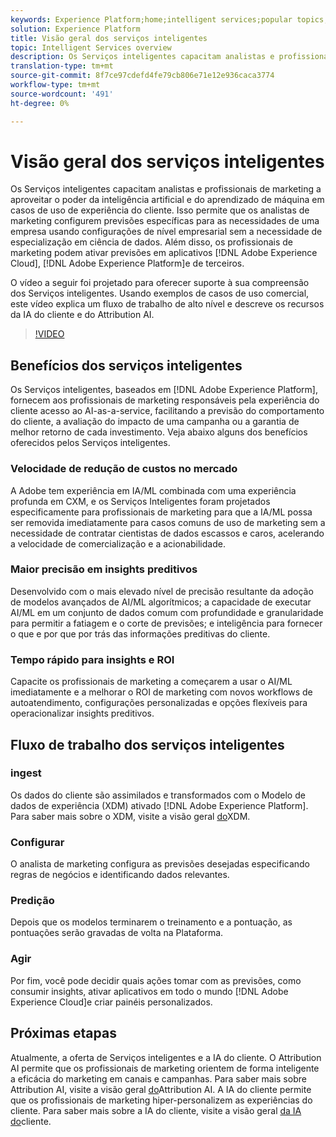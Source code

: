 ```yaml
---
keywords: Experience Platform;home;intelligent services;popular topics;intelligent service;Intelligent service
solution: Experience Platform
title: Visão geral dos serviços inteligentes
topic: Intelligent Services overview
description: Os Serviços inteligentes capacitam analistas e profissionais de marketing a aproveitar o poder da inteligência artificial e do aprendizado de máquina em casos de uso de experiência do cliente. Isso permite que os analistas de marketing configurem previsões específicas para as necessidades de uma empresa usando configurações de nível empresarial sem a necessidade de especialização em ciência de dados. Além disso, os profissionais de marketing podem ativar previsões em aplicativos Adobe Experience Cloud, Adobe Experience Platform e de terceiros.
translation-type: tm+mt
source-git-commit: 8f7ce97cdefd4fe79cb806e71e12e936caca3774
workflow-type: tm+mt
source-wordcount: '491'
ht-degree: 0%

---
```



# Visão geral dos serviços inteligentes

Os Serviços inteligentes capacitam analistas e profissionais de marketing a aproveitar o poder da inteligência artificial e do aprendizado de máquina em casos de uso de experiência do cliente. Isso permite que os analistas de marketing configurem previsões específicas para as necessidades de uma empresa usando configurações de nível empresarial sem a necessidade de especialização em ciência de dados. Além disso, os profissionais de marketing podem ativar previsões em aplicativos [!DNL Adobe Experience Cloud], [!DNL Adobe Experience Platform]e de terceiros.

O vídeo a seguir foi projetado para oferecer suporte à sua compreensão dos Serviços inteligentes. Usando exemplos de casos de uso comercial, este vídeo explica um fluxo de trabalho de alto nível e descreve os recursos da IA do cliente e do Attribution AI.

>[!VIDEO](https://video.tv.adobe.com/v/32654?learn=on&quality=12)

## Benefícios dos serviços inteligentes

Os Serviços inteligentes, baseados em [!DNL Adobe Experience Platform], fornecem aos profissionais de marketing responsáveis pela experiência do cliente acesso ao AI-as-a-service, facilitando a previsão do comportamento do cliente, a avaliação do impacto de uma campanha ou a garantia de melhor retorno de cada investimento. Veja abaixo alguns dos benefícios oferecidos pelos Serviços inteligentes.

### Velocidade de redução de custos no mercado

A Adobe tem experiência em IA/ML combinada com uma experiência profunda em CXM, e os Serviços Inteligentes foram projetados especificamente para profissionais de marketing para que a IA/ML possa ser removida imediatamente para casos comuns de uso de marketing sem a necessidade de contratar cientistas de dados escassos e caros, acelerando a velocidade de comercialização e a acionabilidade.

### Maior precisão em insights preditivos

Desenvolvido com o mais elevado nível de precisão resultante da adoção de modelos avançados de AI/ML algorítmicos; a capacidade de executar AI/ML em um conjunto de dados comum com profundidade e granularidade para permitir a fatiagem e o corte de previsões; e inteligência para fornecer o que e por que por trás das informações preditivas do cliente.

### Tempo rápido para insights e ROI

Capacite os profissionais de marketing a começarem a usar o AI/ML imediatamente e a melhorar o ROI de marketing com novos workflows de autoatendimento, configurações personalizadas e opções flexíveis para operacionalizar insights preditivos.

## Fluxo de trabalho dos serviços inteligentes

### ingest

Os dados do cliente são assimilados e transformados com o Modelo de dados de experiência (XDM) ativado [!DNL Adobe Experience Platform]. Para saber mais sobre o XDM, visite a visão geral [do](../xdm/home.md)XDM.

### Configurar 

O analista de marketing configura as previsões desejadas especificando regras de negócios e identificando dados relevantes.

### Predição

Depois que os modelos terminarem o treinamento e a pontuação, as pontuações serão gravadas de volta na Plataforma.

### Agir

Por fim, você pode decidir quais ações tomar com as previsões, como consumir insights, ativar aplicativos em todo o mundo [!DNL Adobe Experience Cloud]e criar painéis personalizados.

## Próximas etapas

Atualmente, a oferta de Serviços inteligentes e a IA do cliente. O Attribution AI permite que os profissionais de marketing orientem de forma inteligente a eficácia do marketing em canais e campanhas. Para saber mais sobre Attribution AI, visite a visão geral [do](./attribution-ai/overview.md)Attribution AI. A IA do cliente permite que os profissionais de marketing hiper-personalizem as experiências do cliente. Para saber mais sobre a IA do cliente, visite a visão geral [da IA do](./customer-ai/overview.md)cliente.